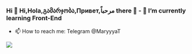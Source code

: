 ### Hi 👋 Hi,Hola,გამარჯობა,Привет,مرحباً  there 👋 - 🌱 I’m currently learning Front-End
- 📫 How to reach me: Telegram @MaryyyaT 
<img src="https://images-wixmp-ed30a86b8c4ca887773594c2.wixmp.com/i/01e17c09-83ca-4a5c-a044-a32f9283bdb2/db6q39g-e0f56a67-6629-4e17-8b56-656aa8e7d4a0.png">

<!--
**MaryyyaT/MaryyyaT** is a ✨ _special_ ✨ repository because its `README.md` (this file) appears on your GitHub profile.

Here are some ideas to get you started:


- 🌱 I’m currently learning Front-End
- 📫 How to reach me: ...
- 😄 Pronouns: ...
- ⚡ Fun fact: ... 
-->

